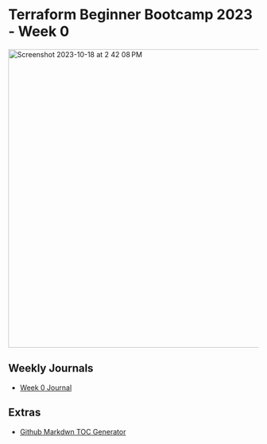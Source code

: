 # Terraform Beginner Bootcamp 2023 - Week 0

<img width="601" alt="Screenshot 2023-10-18 at 2 42 08 PM" src="https://github.com/anijyojyo/terraform-beginner-bootcamp-2023/assets/71109436/aff900b2-bf53-4dde-91bc-18fb3d3a45ec">

## Weekly Journals
- [Week 0 Journal](Journal/Week0)

## Extras

- [Github Markdwn TOC Generator](https://derlin.github.io/bitdowntoc/)
